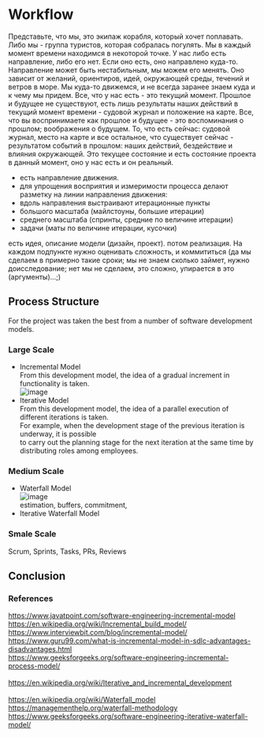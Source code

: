 # Workflow

Представьте, что мы, это экипаж корабля, который хочет поплавать. Либо мы - группа туристов, которая собралась погулять. Мы в каждый момент времени находимся в некоторой точке. У нас либо есть направление, либо его нет. Если оно есть, оно направлено куда-то. Направление может быть нестабильным, мы можем его менять. Оно зависит от желаний, ориентиров, идей, окружающей среды, течений и ветров в море. Мы куда-то движемся, и не всегда заранее знаем куда и к чему мы придем. Все, что у нас есть - это текущий момент. Прошлое и будущее не существуют, есть лишь результаты наших действий в текущий момент времени - судовой журнал и положение на карте. Все, что вы воспринимаете как прошлое и будущее - это воспоминания о прошлом; воображения о будущем. То, что есть сейчас: судовой журнал, место на карте и все остальное, что существует сейчас - результатом событий в прошлом: наших действий, бездействие и влияния окружающей. Это текущее состояние и есть состояние проекта в данный момент, оно у нас есть и он реальный.
- есть направление движения.
- для упрощения восприятия и измеримости процесса делают разметку на линии направления движения:
- вдоль направления выстраивают итерационные пункты
- большого масштаба (майлстоуны, большие итерации)
- среднего масштаба (спринты, средние по величине итерации)
- задачи (маты по величине итерации, кусочки)

есть идея, описание модели (дизайн, проект).
потом реализация. На каждом подпункте нужно оценивать сложность, и коммититься (да мы сделаем в примерно такие сроки; мы не знаем сколько займет, нужно доисследование; нет мы не сделаем, это сложно, упирается в это (аргументы)...;)

## Process Structure
For the project was taken the best from a number of software development models.

### Large Scale
- Incremental Model<br>
From this development model, the idea of a gradual increment in functionality is taken.<br>
![image](https://user-images.githubusercontent.com/45210795/196042134-8272cc6d-a3b1-4098-b01d-e39ed15d71be.png)
- Iterative Model<br>
From this development model, the idea of a parallel execution of different iterations is taken.<br>
For example, when the development stage of the previous iteration is underway, it is possible<br>
to carry out the planning stage for the next iteration at the same time by distributing roles among employees.<br>

### Medium Scale
- Waterfall Model<br>
![image](https://user-images.githubusercontent.com/45210795/196038448-f67138f8-d206-4d6f-9e0e-4da8fe450762.png)<br>
estimation, buffers, commitment,
- Iterative Waterfall Model<br>


### Smale Scale
Scrum, Sprints, Tasks, PRs, Reviews


## Conclusion

### References

https://www.javatpoint.com/software-engineering-incremental-model<br>
https://en.wikipedia.org/wiki/Incremental_build_model/<br>
https://www.interviewbit.com/blog/incremental-model/<br>
https://www.guru99.com/what-is-incremental-model-in-sdlc-advantages-disadvantages.html<br>
https://www.geeksforgeeks.org/software-engineering-incremental-process-model/<br>
<br>
https://en.wikipedia.org/wiki/Iterative_and_incremental_development<br>
<br>
https://en.wikipedia.org/wiki/Waterfall_model<br>
https://managementhelp.org/waterfall-methodology<br>
https://www.geeksforgeeks.org/software-engineering-iterative-waterfall-model/<br>
